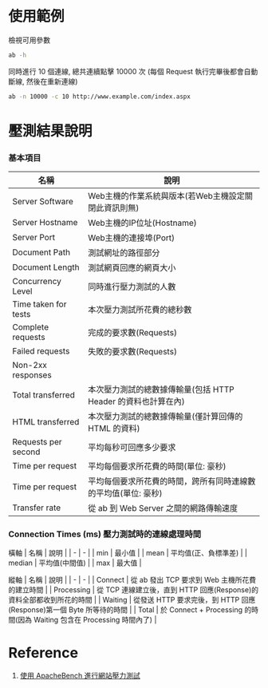 # 使用範例

檢視可用參數
```bash
ab -h
```

同時進行 10 個連線, 總共連續點擊 10000 次 (每個 Request 執行完畢後都會自動斷線, 然後在重新連線)
```bash
ab -n 10000 -c 10 http://www.example.com/index.aspx
```

# 壓測結果說明

### 基本項目

| 名稱 | 說明 |
| - | - |
| Server Software | Web主機的作業系統與版本(若Web主機設定關閉此資訊則無) |
| Server Hostname | Web主機的IP位址(Hostname) |
| Server Port | Web主機的連接埠(Port) |
| Document Path | 測試網址的路徑部分 |
| Document Length | 測試網頁回應的網頁大小 |
| Concurrency Level | 同時進行壓力測試的人數 |
| Time taken for tests | 本次壓力測試所花費的總秒數 |
| Complete requests | 完成的要求數(Requests) |
| Failed requests | 失敗的要求數(Requests) |
| Non-2xx responses | |
| Total transferred | 本次壓力測試的總數據傳輸量(包括 HTTP Header 的資料也計算在內) |
| HTML transferred | 本次壓力測試的總數據傳輸量(僅計算回傳的 HTML 的資料) |
| Requests per second | 平均每秒可回應多少要求 |
| Time per request | 平均每個要求所花費的時間(單位: 豪秒) |
| Time per request | 平均每個要求所花費的時間，跨所有同時連線數的平均值(單位: 豪秒) |
| Transfer rate | 從 ab 到 Web Server 之間的網路傳輸速度 |

### Connection Times (ms) 壓力測試時的連線處理時間

橫軸
| 名稱 | 說明 |
| - | - |
| min | 最小值 |
| mean | 平均值(正、負標準差) |
| median | 平均值(中間值) |
| max | 最大值 |

縱軸
| 名稱 | 說明 |
| - | - |
| Connect | 從 ab 發出 TCP 要求到 Web 主機所花費的建立時間 |
| Processing | 從 TCP 連線建立後，直到 HTTP 回應(Response)的資料全部都收到所花的時間 |
| Waiting | 從發送 HTTP 要求完後，到 HTTP 回應(Response)第一個 Byte 所等待的時間 |
| Total | 於 Connect + Processing 的時間(因為 Waiting 包含在 Processing 時間內了) |

# Reference

1. [使用 ApacheBench 進行網站壓力測試](https://blog.miniasp.com/post/2008/06/30/Using-ApacheBench-ab-to-to-Web-stress-test)